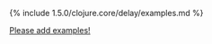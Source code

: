 {% include 1.5.0/clojure.core/delay/examples.md %}

[Please add examples!](https://github.com/arrdem/grimoire/edit/master/_includes/1.6.0/clojure.core/delay/examples.md)
